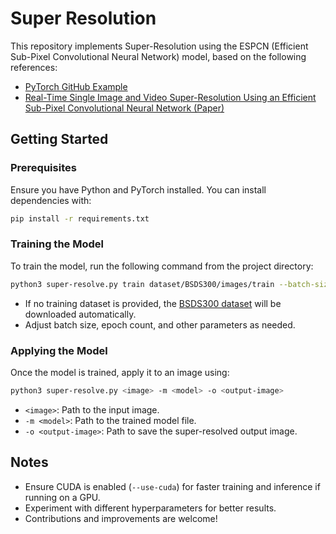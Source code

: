 # Super Resolution

This repository implements Super-Resolution using the ESPCN (Efficient Sub-Pixel Convolutional Neural Network) model, based on the following references:

- [PyTorch GitHub Example](https://github.com/pytorch/examples/tree/main/super_resolution)
- [Real-Time Single Image and Video Super-Resolution Using an Efficient Sub-Pixel Convolutional Neural Network (Paper)](https://arxiv.org/abs/1609.05158)

## Getting Started

### Prerequisites
Ensure you have Python and PyTorch installed. You can install dependencies with:
```sh
pip install -r requirements.txt
```

### Training the Model
To train the model, run the following command from the project directory:
```sh
python3 super-resolve.py train dataset/BSDS300/images/train --batch-size 32 --epoch 30 -S .models --use-cuda 
```
- If no training dataset is provided, the [BSDS300 dataset](https://www2.eecs.berkeley.edu/Research/Projects/CS/vision/bsds/) will be downloaded automatically.
- Adjust batch size, epoch count, and other parameters as needed.

### Applying the Model
Once the model is trained, apply it to an image using:
```sh
python3 super-resolve.py <image> -m <model> -o <output-image>
```
- `<image>`: Path to the input image.
- `-m <model>`: Path to the trained model file.
- `-o <output-image>`: Path to save the super-resolved output image.

## Notes
- Ensure CUDA is enabled (`--use-cuda`) for faster training and inference if running on a GPU.
- Experiment with different hyperparameters for better results.
- Contributions and improvements are welcome!
